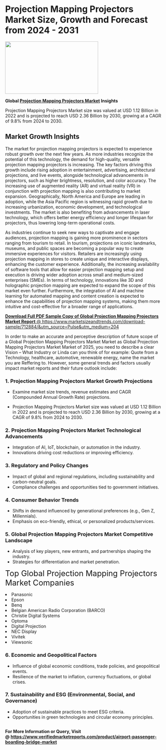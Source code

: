 <H1>Projection Mapping Projectors Market Size, Growth and Forecast from 2024 - 2031</H1><img class="aligncenter size-medium wp-image-584254" src="https://thirdeyenews.in/wp-content/uploads/2024/09/Global-Market-Research-300x168.jpeg" alt="" width="300" height="168" /><p><strong>Global&nbsp;<a href="https://www.marketsizeandtrends.com/download-sample/712884/&amp;utm_source=Pulse&amp;utm_medium=204">Projection Mapping Projectors Market</a> Insights</strong></p><p>Projection Mapping Projectors Market size was valued at USD 1.12 Billion in 2022 and is projected to reach USD 2.36 Billion by 2030, growing at a CAGR of 9.8% from 2024 to 2030.</p><p><h2>Market Growth Insights</h2> <p>The market for projection mapping projectors is expected to experience robust growth over the next few years. As more industries recognize the potential of this technology, the demand for high-quality, versatile projection mapping projectors is increasing. The key factors driving this growth include rising adoption in entertainment, advertising, architectural projections, and live events, alongside technological advancements in projectors, such as higher brightness, resolution, and color accuracy. The increasing use of augmented reality (AR) and virtual reality (VR) in conjunction with projection mapping is also contributing to market expansion. Geographically, North America and Europe are leading in adoption, while the Asia Pacific region is witnessing rapid growth due to increasing urbanization, economic development, and technological investments. The market is also benefiting from advancements in laser technology, which offers better energy efficiency and longer lifespan for projectors, thus lowering long-term operational costs.</p> <p><a href="#"></a></p> <p>As industries continue to seek new ways to captivate and engage audiences, projection mapping is gaining more prominence in sectors ranging from tourism to retail. In tourism, projections on iconic landmarks, museums, and public spaces are becoming a popular way to create immersive experiences for visitors. Retailers are increasingly using projection mapping in stores to create unique and interactive displays, enhancing the customer experience. Additionally, the increasing availability of software tools that allow for easier projection mapping setup and execution is driving wider adoption across small and medium-sized enterprises (SMEs). In terms of technology, innovations like 3D and holographic projection mapping are expected to expand the scope of this market even further. Furthermore, the integration of AI and machine learning for automated mapping and content creation is expected to enhance the capabilities of projection mapping systems, making them more intuitive and cost-effective for a broader range of applications.</p> <p><a href="#"></p><p><span class=""><strong>Download Full PDF Sample Copy of Global Projection Mapping Projectors Market Report</strong> @ <a href="https://www.marketsizeandtrends.com/download-sample/712884/&amp;utm_source=Pulse&amp;utm_medium=204" target="_blank">https://www.marketsizeandtrends.com/download-sample/712884/&amp;utm_source=Pulse&amp;utm_medium=204</a></span></p><p>In order to make an accurate and perceptive description of future scope of a Global&nbsp;Projection Mapping Projectors Market Market as Global&nbsp;Projection Mapping Projectors Market Market of 2025, you need to describe a clear Vision &ndash; What Industry or Linda can you think of for example: Quote from a Technology, healthcare, automotive, renewable energy, name the market you are Reffering to. However, some general trends and factors usually impact market reports and their future outlook include:</p><h3>1.&nbsp;<strong>Projection Mapping Projectors Market Growth Projections</strong></h3><ul><li>Examine market size trends, revenue estimates and CAGR (Compounded Annual Growth Rate) projections.</li><li><p>Projection Mapping Projectors Market size was valued at USD 1.12 Billion in 2022 and is projected to reach USD 2.36 Billion by 2030, growing at a CAGR of 9.8% from 2024 to 2030.</p></li></ul><h3>2.&nbsp;<strong>Projection Mapping Projectors Market Technological Advancements</strong></h3><ul><li>Integration of AI, IoT, blockchain, or automation in the industry.</li><li>Innovations driving cost reductions or improving efficiency.</li></ul><h3>3.&nbsp;<strong>Regulatory and Policy Changes</strong></h3><ul><li>Impact of global and regional regulations, including sustainability and carbon-neutral goals.</li><li>Compliance challenges and opportunities tied to government initiatives.</li></ul><h3>4.&nbsp;<strong>Consumer Behavior Trends</strong></h3><ul><li>Shifts in demand influenced by generational preferences (e.g., Gen Z, Millennials).</li><li>Emphasis on eco-friendly, ethical, or personalized products/services.</li></ul><h3>5.&nbsp;<strong>Global Projection Mapping Projectors Market Competitive Landscape</strong></h3><ul><li>Analysis of key players, new entrants, and partnerships shaping the industry.</li><li>Strategies for differentiation and market penetration.</li></ul><p data-pm-slice="1 1 []"><span style="color: inherit; font-family: inherit; font-size: 25px;">Top Global Projection Mapping Projectors Market Companies</span></p><div class="" data-test-id=""><p><li>Panasonic</li><li> Epson</li><li> Benq</li><li> Belgian American Radio Corporation (BARCO)</li><li> Christie Digital Systems</li><li> Optoma</li><li> Digital Projection</li><li> NEC Display</li><li> Vivitek</li><li> Viewsonic</li></p></div><h3>6.&nbsp;<strong>Economic and Geopolitical Factors</strong></h3><ul><li>Influence of global economic conditions, trade policies, and geopolitical events.</li><li>Resilience of the market to inflation, currency fluctuations, or global crises.</li></ul><h3>7.&nbsp;<strong>Sustainability and ESG (Environmental, Social, and Governance)</strong></h3><ul><li>Adoption of sustainable practices to meet ESG criteria.</li><li>Opportunities in green technologies and circular economy principles.</li></ul><h2><strong style="font-size: 14px;">For More Information or Query, Visit @&nbsp;</strong><a style="background-color: #ffffff; font-size: 14px;" href="https://www.marketsizeandtrends.com/report/projection-mapping-projectors-market/" target="_blank">https://www.verifiedmarketreports.com/product/airport-passenger-boarding-bridge-market</a></h2>
